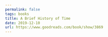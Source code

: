 ```yaml
---
permalink: false
tags: books
title: A Brief History of Time
date: 2019-12-10
url: https://www.goodreads.com/book/show/3869
---
```

